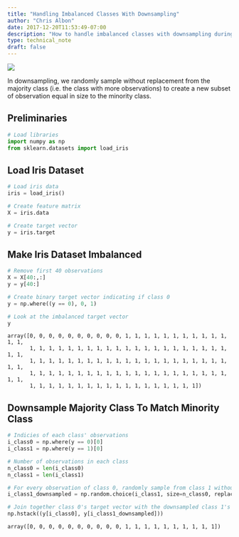```yaml
---
title: "Handling Imbalanced Classes With Downsampling"
author: "Chris Albon"
date: 2017-12-20T11:53:49-07:00
description: "How to handle imbalanced classes with downsampling during machine learning in Python."
type: technical_note
draft: false
---
```

<a alt="Downsampling" href="https://machinelearningflashcards.com">
    <img src="handling_imbalanced_classes_with_downsampling/Downsampling_print.png" class="flashcard center-block">
</a>

In downsampling, we randomly sample without replacement from the majority class (i.e. the class with more observations) to create a new subset of observation equal in size to the minority class.

## Preliminaries


```python
# Load libraries
import numpy as np
from sklearn.datasets import load_iris
```

## Load Iris Dataset


```python
# Load iris data
iris = load_iris()

# Create feature matrix
X = iris.data

# Create target vector
y = iris.target
```

## Make Iris Dataset Imbalanced


```python
# Remove first 40 observations
X = X[40:,:]
y = y[40:]

# Create binary target vector indicating if class 0
y = np.where((y == 0), 0, 1)

# Look at the imbalanced target vector
y
```




    array([0, 0, 0, 0, 0, 0, 0, 0, 0, 0, 1, 1, 1, 1, 1, 1, 1, 1, 1, 1, 1, 1, 1,
           1, 1, 1, 1, 1, 1, 1, 1, 1, 1, 1, 1, 1, 1, 1, 1, 1, 1, 1, 1, 1, 1, 1,
           1, 1, 1, 1, 1, 1, 1, 1, 1, 1, 1, 1, 1, 1, 1, 1, 1, 1, 1, 1, 1, 1, 1,
           1, 1, 1, 1, 1, 1, 1, 1, 1, 1, 1, 1, 1, 1, 1, 1, 1, 1, 1, 1, 1, 1, 1,
           1, 1, 1, 1, 1, 1, 1, 1, 1, 1, 1, 1, 1, 1, 1, 1, 1, 1])



## Downsample Majority Class To Match Minority Class


```python
# Indicies of each class' observations
i_class0 = np.where(y == 0)[0]
i_class1 = np.where(y == 1)[0]

# Number of observations in each class
n_class0 = len(i_class0)
n_class1 = len(i_class1)

# For every observation of class 0, randomly sample from class 1 without replacement
i_class1_downsampled = np.random.choice(i_class1, size=n_class0, replace=False)

# Join together class 0's target vector with the downsampled class 1's target vector
np.hstack((y[i_class0], y[i_class1_downsampled]))
```




    array([0, 0, 0, 0, 0, 0, 0, 0, 0, 0, 1, 1, 1, 1, 1, 1, 1, 1, 1, 1])


